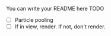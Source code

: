 You can write your README here
TODO
- [ ] Particle pooling
- [ ] If in view, render. If not, don't render.
